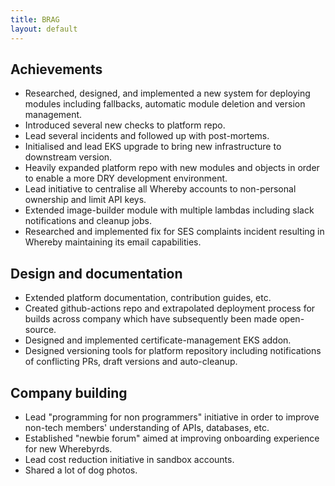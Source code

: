 ```yaml
---
title: BRAG
layout: default
---
```


Achievements
------------

*   Researched, designed, and implemented a new system for deploying modules including fallbacks, automatic module deletion and version management.
*   Introduced several new checks to platform repo.
*   Lead several incidents and followed up with post-mortems.
*   Initialised and lead EKS upgrade to bring new infrastructure to downstream version.
*   Heavily expanded platform repo with new modules and objects in order to enable a more DRY development environment.
*   Lead initiative to centralise all Whereby accounts to non-personal ownership and limit API keys.
*   Extended image-builder module with multiple lambdas including slack notifications and cleanup jobs.
* Researched and implemented fix for SES complaints incident resulting in Whereby maintaining its email capabilities.

Design and documentation
------------------------

*   Extended platform documentation, contribution guides, etc.
*   Created github-actions repo and extrapolated deployment process for builds across company which have subsequently been made open-source.
*   Designed and implemented certificate-management EKS addon.
*   Designed versioning tools for platform repository including notifications of conflicting PRs, draft versions and auto-cleanup.

Company building
----------------

*   Lead "programming for non programmers" initiative in order to improve non-tech members' understanding of APIs, databases, etc.
*   Established "newbie forum" aimed at improving onboarding experience for new Wherebyrds.
*   Lead cost reduction initiative in sandbox accounts.
*   Shared a lot of dog photos.
